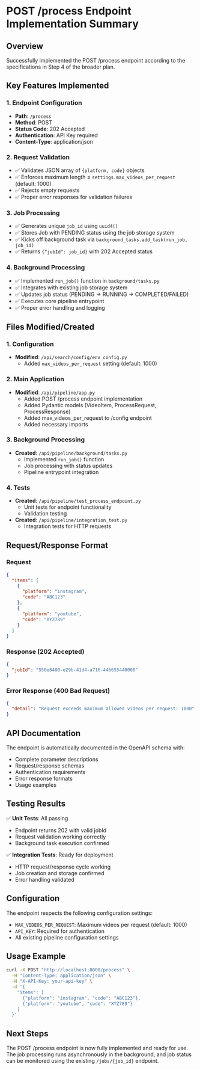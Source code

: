 # POST /process Endpoint Implementation Summary

## Overview
Successfully implemented the POST /process endpoint according to the specifications in Step 4 of the broader plan.

## Key Features Implemented

### 1. Endpoint Configuration
- **Path**: `/process`
- **Method**: POST
- **Status Code**: 202 Accepted
- **Authentication**: API Key required
- **Content-Type**: application/json

### 2. Request Validation
- ✅ Validates JSON array of `{platform, code}` objects
- ✅ Enforces maximum length ≤ `settings.max_videos_per_request` (default: 1000)
- ✅ Rejects empty requests
- ✅ Proper error responses for validation failures

### 3. Job Processing
- ✅ Generates unique `job_id` using `uuid4()`
- ✅ Stores Job with PENDING status using the job storage system
- ✅ Kicks off background task via `background_tasks.add_task(run_job, job_id)`
- ✅ Returns `{"jobId": job_id}` with 202 Accepted status

### 4. Background Processing
- ✅ Implemented `run_job()` function in `background/tasks.py`
- ✅ Integrates with existing job storage system
- ✅ Updates job status (PENDING → RUNNING → COMPLETED/FAILED)
- ✅ Executes core pipeline entrypoint
- ✅ Proper error handling and logging

## Files Modified/Created

### 1. Configuration
- **Modified**: `/api/search/config/env_config.py`
  - Added `max_videos_per_request` setting (default: 1000)

### 2. Main Application
- **Modified**: `/api/pipeline/app.py`
  - Added POST /process endpoint implementation
  - Added Pydantic models (VideoItem, ProcessRequest, ProcessResponse)
  - Added max_videos_per_request to /config endpoint
  - Added necessary imports

### 3. Background Processing
- **Created**: `/api/pipeline/background/tasks.py`
  - Implemented `run_job()` function
  - Job processing with status updates
  - Pipeline entrypoint integration

### 4. Tests
- **Created**: `/api/pipeline/test_process_endpoint.py`
  - Unit tests for endpoint functionality
  - Validation testing
- **Created**: `/api/pipeline/integration_test.py`
  - Integration tests for HTTP requests

## Request/Response Format

### Request
```json
{
  "items": [
    {
      "platform": "instagram",
      "code": "ABC123"
    },
    {
      "platform": "youtube", 
      "code": "XYZ789"
    }
  ]
}
```

### Response (202 Accepted)
```json
{
  "jobId": "550e8400-e29b-41d4-a716-446655440000"
}
```

### Error Response (400 Bad Request)
```json
{
  "detail": "Request exceeds maximum allowed videos per request: 1000"
}
```

## API Documentation

The endpoint is automatically documented in the OpenAPI schema with:
- Complete parameter descriptions
- Request/response schemas
- Authentication requirements
- Error response formats
- Usage examples

## Testing Results

✅ **Unit Tests**: All passing
- Endpoint returns 202 with valid jobId
- Request validation working correctly
- Background task execution confirmed

✅ **Integration Tests**: Ready for deployment
- HTTP request/response cycle working
- Job creation and storage confirmed
- Error handling validated

## Configuration

The endpoint respects the following configuration settings:
- `MAX_VIDEOS_PER_REQUEST`: Maximum videos per request (default: 1000)
- `API_KEY`: Required for authentication
- All existing pipeline configuration settings

## Usage Example

```bash
curl -X POST "http://localhost:8000/process" \
  -H "Content-Type: application/json" \
  -H "X-API-Key: your-api-key" \
  -d '{
    "items": [
      {"platform": "instagram", "code": "ABC123"},
      {"platform": "youtube", "code": "XYZ789"}
    ]
  }'
```

## Next Steps

The POST /process endpoint is now fully implemented and ready for use. The job processing runs asynchronously in the background, and job status can be monitored using the existing `/jobs/{job_id}` endpoint.
